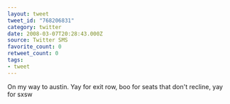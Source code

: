 ```yaml
---
layout: tweet
tweet_id: "768206831"
category: twitter
date: 2008-03-07T20:28:43.000Z
source: Twitter SMS
favorite_count: 0
retweet_count: 0
tags:
- tweet
---
```


On my way to austin. Yay for exit row, boo for seats that don't recline, yay for sxsw
